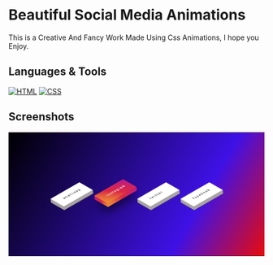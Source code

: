 
# Beautiful Social Media Animations

This is a Creative And Fancy Work Made Using Css Animations,
I hope you Enjoy.


## Languages & Tools


[![HTML](https://img.shields.io/badge/HTML5-E34F26?style=for-the-badge&logo=html5&logoColor=white)](https://www.w3schools.com/html/) 
[![CSS](https://img.shields.io/badge/CSS3-1572B6?style=for-the-badge&logo=css3&logoColor=white)](https://www.w3schools.com/css/)



## Screenshots

![App Screenshot](https://github.com/RezaSoofian/social-media-boxes/blob/master/assets/img/pro.img.png)

